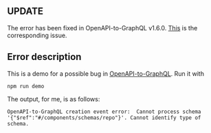 ## UPDATE
 
The error has been fixed in OpenAPI-to-GraphQL v1.6.0.
[This](https://github.com/IBM/openapi-to-graphql/issues/237) is the corresponding issue.

## Error description

This is a demo for a possible bug in [OpenAPI-to-GraphQL](https://github.com/IBM/openapi-to-graphql).
Run it with

```
npm run demo
```

The output, for me, is as follows:

```
OpenAPI-to-GraphQL creation event error:  Cannot process schema '{"$ref":"#/components/schemas/repo"}'. Cannot identify type of schema.
```

